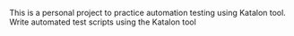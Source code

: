 This is a personal project to practice automation testing using Katalon tool.  
Write automated test scripts using the Katalon tool
